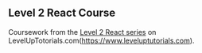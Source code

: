 ## Level 2 React Course

Coursework from the [Level 2 React series](https://www.leveluptutorials.com/tutorials/level-2-react) on LevelUpTotorials.com(https://www.leveluptutorials.com).
